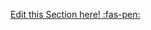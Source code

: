 <!-- DO NOT DELETE THIS LINK --> 
[Edit this Section here! :fas-pen:](https://github.com/nus-cs2030/1920-s2/edit/master/contents/textbook/lecture09/lazyEvaluation/exercises.md)
<!-- DO NOT DELETE THIS LINK --> 